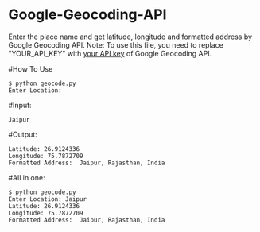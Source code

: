 # Google-Geocoding-API
Enter the place name and get latitude, longitude and formatted address by Google Geocoding API.
Note: To use this file, you need to replace "YOUR_API_KEY" with [your API key](https://developers.google.com/maps/documentation/geocoding/start#get-a-key) of Google Geocoding API. 

#How To Use
```
$ python geocode.py
Enter Location:
```
#Input:
```
Jaipur
```
#Output: 
```
Latitude: 26.9124336
Longitude: 75.7872709
Formatted Address:  Jaipur, Rajasthan, India
```
#All in one:
```
$ python geocode.py
Enter Location: Jaipur
Latitude: 26.9124336
Longitude: 75.7872709
Formatted Address:  Jaipur, Rajasthan, India
```

